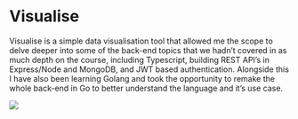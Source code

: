 # Visualise
Visualise is a simple data visualisation tool that allowed me the scope to delve deeper into some of the back-end topics that we hadn’t covered in as much depth on the course, including Typescript, building REST API’s in Express/Node and MongoDB, and JWT based authentication. Alongside this I have also been learning Golang and took the opportunity to remake the whole back-end in Go to better understand the language and it’s use case.

![](./public/images/visualise-screenshot.png)
